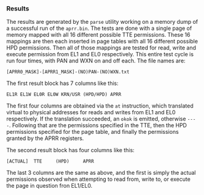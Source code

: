 ### Results

The results are generated by the `parse` utility working on a memory dump of a successful run of the `aprr.bin`. The tests are done with a single page of memory mapped with all 16 different possible TTE permissions. These 16 mappings are then each inserted in page tables with all 16 different possible HPD permissions. Then all of those mappings are tested for read, write and execute permission from EL1 and EL0 respectively. This entire test cycle is run four times, with PAN and WXN on and off each. The file names are:

`[APRR0_MASK]-[APRR1_MASK]-(NO)PAN-(NO)WXN.txt`

The first result block has 7 columns like this:

    EL1R EL1W EL0R EL0W KRN/USR (HPD/HPD) APRR

The first four columns are obtained via the `at` instruction, which translated virtual to physical addresses for reads and writes from EL1 and EL0 respectively. If the translation succeeded, an `okok` is emitted, otherwise `----`. Following that are the permissions specified in the TTE, then the HPD permissions specified for the page table, and finally the permissions granted by the APRR registers.

The second result block has four columns like this:

    [ACTUAL]  TTE     (HPD)     APRR

The last 3 columns are the same as above, and the first is simply the actual permissions observed when attempting to read from, write to, or execute the page in question fron EL1/EL0.
